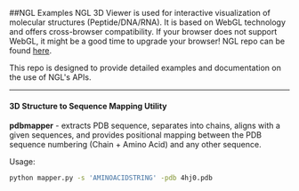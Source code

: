 ##NGL Examples
NGL 3D Viewer is used for interactive visualization of molecular structures (Peptide/DNA/RNA). It is based on WebGL technology and offers cross-browser compatibility. If your browser does not support WebGL, it might be a good time to upgrade your browser! NGL repo can be found [here](https://github.com/arose/ngl).

This repo is designed to provide detailed examples and documentation on the use of NGL's APIs.

---

#### 3D Structure to Sequence Mapping Utility
**pdbmapper** - extracts PDB sequence, separates into chains, aligns with a given sequences, and provides positional mapping between the PDB sequence numbering (Chain + Amino Acid) and any other sequence.

Usage:

```bash
python mapper.py -s 'AMINOACIDSTRING' -pdb 4hj0.pdb
```
